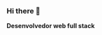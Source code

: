 ### Hi there 👋
**Desenvolvedor web full stack**
<!--
**MarcoRezende/marcorezende** is a ✨ _special_ ✨ repository because its `README.md` (this file) appears on your GitHub profile.

Here are some ideas to get you started:

*Aberto a novas oportunidades de emprego 😄*



- 🔭 I’m currently working on ...
- 🌱 I’m currently learning ...
- 👯 I’m looking to collaborate on ...
- 🤔 I’m looking for help with ...
- 💬 Ask me about ...
- 📫 How to reach me: ...
- 😄 Pronouns: ...
- ⚡ Fun fact: ...
-->
